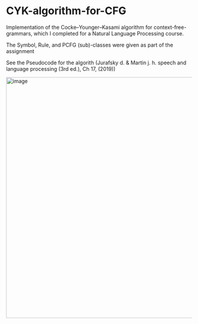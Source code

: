 # CYK-algorithm-for-CFG
Implementation of the Cocke–Younger–Kasami algorithm for context-free-grammars, which I completed for a Natural Language Processing course.

The Symbol, Rule, and PCFG (sub)-classes were given as part of the assignment

See the Pseudocode for the algorith (Jurafsky d. & Martin j. h. speech and language processing (3rd ed.), Ch 17, (2019))

<img width="653" alt="image" src="https://github.com/NLie2/CYK-algorithm-for-CFG/assets/99728936/f284a6c2-e61c-443c-be4b-9b76400c38fa">

